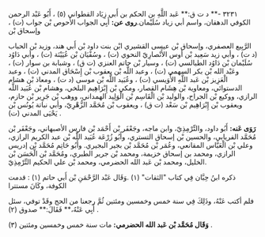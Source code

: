 ٣٢٣١ -** د ت ق:** عَبد اللَّهِ بن الحكم بن أَبي زِيَاد القطواني (٥) ، أَبُو عَبْد الرحمن الكوفي الدهقان، واسم أبي زياد سُلَيْمان.**روى عن:** أَبِي الجواب الأَحوص بْن جواب (ت) ، وإسحاق بْن

الرَّبِيع العصفري، وإسحاق بْن عيسى القشيري ابْن بنت داود بْن أَبي هند، وزيد بْن الحباب (د ت) ، وأبي زيد سَعِيد بْن أوس الأَنْصارِيّ النحوي (ت) ، وسُفْيَان بْن عُيَيْنَة (ت) ، وأبي دَاوُد سُلَيْمان بْن دَاوُد الطيالسي (ت) ، وسيار بْن حاتم العنزي (ت ق) ، وشبابة بن سوار (ت) ، وعَبْد الله بْن بكر السهمي (ت) ، وعبد اللَّه بْن يعقوب بْن إِسْحَاق المدني (ت) ، وعبد الْعَزِيز بْن عَبد اللَّهِ الأُوَيسي (ت) ، وعُبَيد اللَّه بْن موسى (د ت) ، ومعاذ بْن هشام الدستوائي، ومعاوية بْن هِشَام القصار، ومكي بْن إِبْرَاهِيم البلخي، وهشام بْن عُبَيد اللَّه الرازي، ووكيع بْن الجراح، والوليد بْن الْقَاسِم بْن الْوَلِيد الهمداني، ووهب بْن جَرِير بْن حازم، ويعقوب بْن إِبْرَاهِيم بْن سَعْد (ت ق) ، ويعقوب بْن مُحَمَّد الزُّهْرِيّ، وأبي نباتة يُونُس بْن يَحْيَى المدني (ت) .

**رَوَى عَنه:** أَبُو داود، والتِّرْمِذِيّ، وابن ماجه، وجَعْفَر بْن أَحْمَد بْن فارس الأصبهاني، وجَعْفَر بْن مُحَمَّد الفريابي، والحسين بْن إسحاق التستري، وأَبُو زُرْعَة عُبَيد اللَّه بْن عبد الكريم الرازي، وعلي بْن الْعَبَّاس المقانعي، وعُمَر بْن مُحَمَّد بْن بجير البجيري. وأَبُو حَاتِم مُحَمَّد بْن إدريس الرازي، ومحمد بن إسحاق خزيمة، ومحمد بْن جرير الطبري، ومُحَمَّد بْن الْحَسَن بْن الخليل، ومحمد بْن عَبد الله الحضرمي، ومحمد بْن علي الحكيم التِّرْمِذِيّ.

ذكره ابنُ حِبَّان فِي كتاب "الثقات" (١) .وَقَال عَبْد الرَّحْمَنِ بْن أَبي حاتم (١) : قدمت الكوفة، وكَانَ مستترا

فلم أكتب عَنْهُ، وذَلِكَ فِي سنة خمس وخمسين ومئتين ثُمَّ رجعنا من الحج وقَدْ توفي، سئل أَبِي عَنْهُ،** فَقَالَ:** صدوق (٢) .

**وَقَال مُحَمَّد بْن عَبد الله الحضرمي:** مات سنة خمس وخمسين ومئتين (٣) .